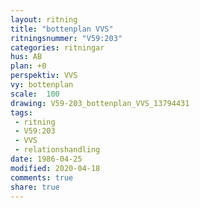 ```yaml
---
layout: ritning
title: "bottenplan VVS"
ritningsnummer: "V59:203"
categories: ritningar
hus: AB
plan: +0
perspektiv: VVS
vy: bottenplan
scale:  100
drawing: V59-203_bottenplan_VVS_13794431
tags:
 - ritning
 - V59:203
 - VVS
 - relationshandling
date: 1986-04-25
modified: 2020-04-18
comments: true
share: true
---
```

